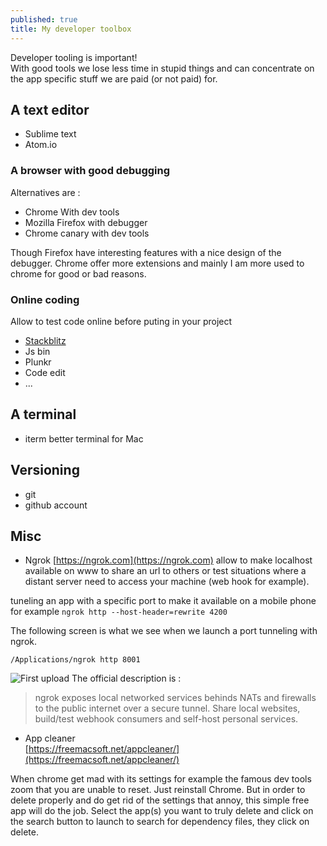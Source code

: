 ```yaml
---
published: true
title: My developer toolbox
---
```


Developer tooling is important!   
With good tools we lose less time in stupid things and can concentrate on the app specific stuff we are paid (or not paid) for.

## A text editor

* Sublime text
* Atom.io

### A browser with  good debugging

Alternatives are :

* Chrome With dev tools
* Mozilla Firefox with debugger
* Chrome canary with dev tools

Though Firefox have interesting features with a nice design of the debugger. Chrome offer more extensions and mainly I am  more used to chrome for good or bad reasons.

### Online coding

Allow to test code online before puting in your project
* [Stackblitz](https://stackblitz.com)
* Js bin
* Plunkr
* Code edit
* ...

## A terminal

* iterm better terminal for Mac

## Versioning

* git
* github account

## Misc

* Ngrok [https://ngrok.com](https://ngrok.com) allow to make localhost available on www to share an url to others or test situations where a distant server need to access your machine (web hook for example).


tuneling an app with a specific port to make it available on a mobile phone for example 
```ngrok http --host-header=rewrite 4200```


The following screen is what we see when we launch a port tunneling with ngrok.

```
/Applications/ngrok http 8001
```

![First upload]({{site.baseurl}}/images/tools-ngrok.png)
The official description is :
> ngrok exposes local networked services behinds NATs and firewalls to the
  public internet over a secure tunnel. Share local websites, build/test
  webhook consumers and self-host personal services.

* App cleaner     
[https://freemacsoft.net/appcleaner/](https://freemacsoft.net/appcleaner/)

When chrome get mad with its settings for example the famous dev tools zoom that you are unable to reset. Just reinstall Chrome. But in order to delete properly and do get rid of the settings that annoy, this simple free app will do the job. Select the app(s) you want to truly delete and click on the search button to launch to search for dependency files, they click on delete. 
